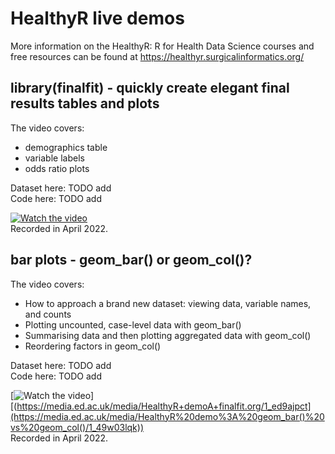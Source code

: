 # HealthyR live demos

More information on the HealthyR: R for Health Data Science courses and free resources can be found at https://healthyr.surgicalinformatics.org/

## library(finalfit) - quickly create elegant final results tables and plots

The video covers:
* demographics table
* variable labels
* odds ratio plots

Dataset here: TODO add  
Code here: TODO add

[![Watch the video](video_thumbnails/finalfit-2022.png)](https://media.ed.ac.uk/media/HealthyR+demoA+finalfit.org/1_ed9ajpct)  
Recorded in April 2022.

## bar plots - geom_bar() or geom_col()?

The video covers:
* How to approach a brand new dataset: viewing data, variable names, and counts
* Plotting uncounted, case-level data with geom_bar()
* Summarising data and then plotting aggregated data with geom_col()
* Reordering factors in geom_col()

Dataset here: TODO add  
Code here: TODO add

[![Watch the video](video_thumbnails/geom_bar-2022.png)][(https://media.ed.ac.uk/media/HealthyR+demoA+finalfit.org/1_ed9ajpct](https://media.ed.ac.uk/media/HealthyR%20demo%3A%20geom_bar()%20vs%20geom_col()/1_49w03lqk))  
Recorded in April 2022.

